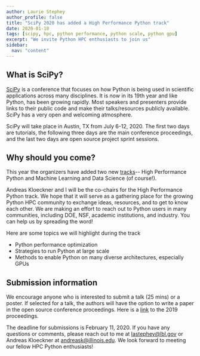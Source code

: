 ```yaml
---
author: Laurie Stephey
author_profile: false
title: "SciPy 2020 has added a High Performance Python track"
date: 2020-01-10
tags: [scipy, hpc, python performance, python scale, python gpu]
excerpt: "We invite Python HPC enthusiasts to join us"
sidebar:
  nav: "content"
---
```



What is SciPy?
--------------

[SciPy](https://www.scipy2020.scipy.org/) is a conference that focuses on how
Python is being used in scientific applications across many disciplines. It is
now in its 19th year and like Python, has been growing rapidly. Most speakers
and presenters provide links to their public code and make their
talks/resources publicly available. SciPy has a very open and welcoming
atmosphere.

SciPy will take place in Austin, TX from July 6-12, 2020. The first two days
are tutorials, the following three days are the main conference proceedings,
and the last two days are open source project sprint sessions.


Why should you come?
--------------------

This year the organizers have added two new
[tracks](https://www.scipy2020.scipy.org/talk-poster-presentations)-- High
Performance Python and Machine Learning and Data Science (of course!).

Andreas Kloeckner and I will be the co-chairs for the High Performance Python
track. We hope that it will serve as a gathering place for the growing Python
HPC community to exchange ideas, resources, and to get to know each other. We
are making an effort to reach out to Python users in many communities,
including DOE, NSF, academic institutions, and industry. You can help us by
spreading the word!

Here are some topics we will highlight during the track

* Python performance optimization
* Strategies to run Python at large scale
* Methods to enable Python on many diverse architectures, especially GPUs

Submission information
----------------------

We encourage anyone who is interested to submit a talk (25 mins) or a poster.
If selected for a talk, the authors will have the option to write a paper in
the open source conference proceedings. Here is a
[link](https://conference.scipy.org/proceedings/scipy2019/) to the 2019
proceedings.

The deadline for submissions is February 11, 2020. If you have any questions or
comments, please reach out to me at lastephey@lbl.gov or Andreas Kloeckner at
andreask@illinois.edu. We look forward to meeting our fellow HPC Python
enthusiasts!




